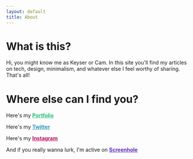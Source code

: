 ```yaml
---
layout: default
title: About
---
```

# What is this?

Hi, you might know me as Keyser or Cam. In this site you'll find my articles on tech, design, minimalism, and whatever else I feel
worthy of sharing. That's all!

# Where else can I find you?

Here's my <a href = "https://solutionsbyriedel.com" style = "color: #2bbd79; font-weight: bolder" target = "_blank">Portfolio</a>


Here's my <a href = "https://twitter.com/wherekeyser" style = "color: #2b96bd; font-weight: bolder" target = "_blank">Twitter</a>


Here's my <a href = "https://instagram.com/wherekeyser" style = "color: #b30c5f; font-weight: bolder" target = "_blank">Instagram</a>



And if you really wanna lurk, I'm active on <a href = "https://screenhole.net/keyser" style = "color: #602bbd; font-weight: bolder" target = "_blank">Screenhole</a>